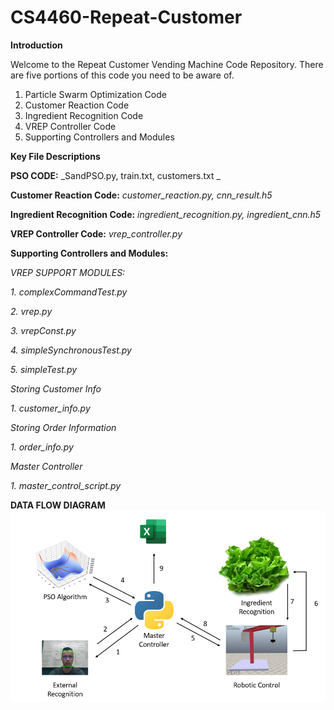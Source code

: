 # CS4460-Repeat-Customer

**Introduction**

Welcome to the Repeat Customer Vending Machine Code Repository. There are five portions of this code you need to be aware of.

1. Particle Swarm Optimization Code
2. Customer Reaction Code
3. Ingredient Recognition Code
4. VREP Controller Code
5. Supporting Controllers and Modules

**Key File Descriptions**

**PSO CODE:**
_SandPSO.py, train.txt, customers.txt _

**Customer Reaction Code:**
_customer_reaction.py, cnn_result.h5_

**Ingredient Recognition Code:**
_ingredient_recognition.py, ingredient_cnn.h5_

**VREP Controller Code:**
_vrep_controller.py_

**Supporting Controllers and Modules:**

_VREP SUPPORT MODULES:_

_1. complexCommandTest.py_

_2. vrep.py_

_3. vrepConst.py_

_4. simpleSynchronousTest.py_

_5. simpleTest.py_

_Storing Customer Info_

_1. customer_info.py_

_Storing Order Information_

_1. order_info.py_

_Master Controller_

_1. master_control_script.py_





**DATA FLOW DIAGRAM**
![alt text](https://github.com/nathanleusink/CS4460-Repeat-Customer/blob/main/Dataflow%20Diagram.PNG?raw=true)


